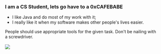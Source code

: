 ### I am a CS Student, lets go have to a 0xCAFEBABE

*  I like Java and do most of my work with it;
*  I really like it when my software makes other people's lives easier.

People should use appropriate tools for the given task. Don't be nailing with a screwdriver.
<br>
<br>
<img src="https://froggi.es/github/8bitcow.gif"></img>

